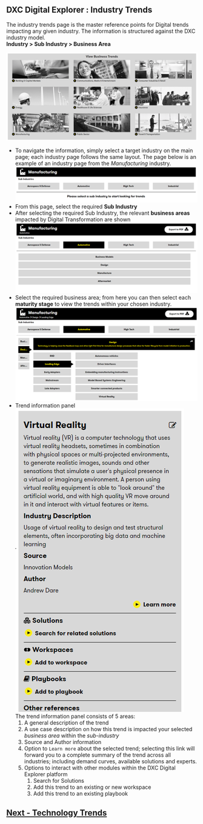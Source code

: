 ## DXC Digital Explorer : Industry Trends 

The industry trends page is the master reference points for Digital trends impacting any given industry.  The information is structured against the DXC industry model.
<br>
**Industry > Sub Industry > Business Area**


![image](images/industry.png)

- To navigate the information, simply select a target industry on the main page; each industry page follows the same layout.  The page below is an example of an industry page from the _Manufacturing_ industry.<br>
![image](images/industry2.png)<br>
- From this page, select the required **Sub Industry**<br>
- After selecting the required Sub Industry, the relevant **business areas** impacted by Digital Transformation are shown<br>
![image](images/industry3.PNG)<br>
- Select the required business area; from here you can then select each **maturity stage** to view the trends within your chosen industry.<br>
![image](images/industry5.PNG)<br>
- Trend information panel<br>
![image](images/industry6.PNG)<br>
The trend information panel consists of 5 areas:<br>
    1. A general description of the trend<br>
    1. A use case description on how this trend is impacted your selected _business area_ within the _sub-industry_<br>
    1. Source and Author information
    1. Option to `Learn more` about the selected trend; selecting this link will forward you to a complete summary of the trend across all industries; including demand curves, available solutions and experts.<br>
    1. Options to interact with other modules within the DXC Digital Explorer platform
       1. Search for Solutions
       1. Add this trend to an existing or new workspace
       1. Add this trend to an existing playbook


## [Next - Technology Trends](../Trends105/readme.md)